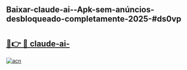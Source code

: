 ## Baixar-claude-ai--Apk-sem-anúncios-desbloqueado-completamente-2025-#ds0vp

# <h2><a href="https://ainizakaria.my?title=claude-ai-&ref=20M">🔗👉 🔴 claude-ai-</a></h2>

[![acn](https://github.com/user-attachments/assets/0f9c940e-d8b0-45ae-aac7-cd30a18b3e1c)](https://ainizakaria.my?title=claude-ai-&ref=20M)

